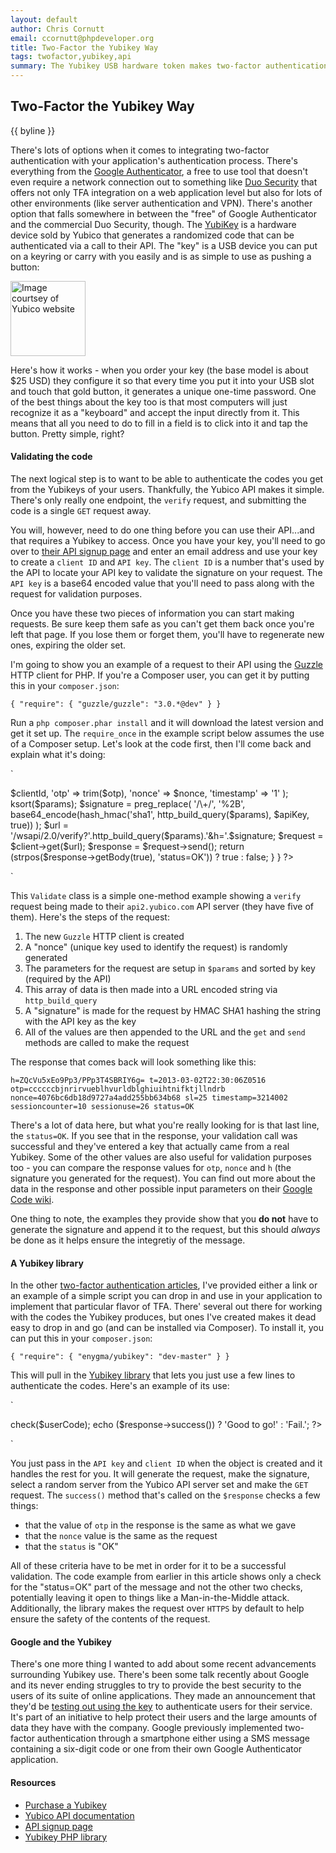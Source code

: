 ```yaml
---
layout: default
author: Chris Cornutt
email: ccornutt@phpdeveloper.org
title: Two-Factor the Yubikey Way
tags: twofactor,yubikey,api
summary: The Yubikey USB hardware token makes two-factor authentication as easy as pushing a button.
---
```


Two-Factor the Yubikey Way
--------------

{{ byline }}

There's lots of options when it comes to integrating two-factor authentication with 
your application's authentication process. There's everything from the [Google Authenticator](/2013/01/11/Googles-Two-Factor-Auth-Online-Offline.html), a free to use tool that doesn't even require a network connection 
out to something like [Duo Security](/2013/01/09/Two-Factor-Auth-Integration-with-Duo-Security.html)
that offers not only TFA integration on a web application level but also for lots of other
environments (like server authentication and VPN). There's another option that falls somewhere
in between the "free" of Google Authenticator and the commercial Duo Security, though. The 
[YubiKey](http://www.yubico.com/products/yubikey-hardware/yubikey/) is a hardware device 
sold by Yubico that generates a randomized code that can be authenticated via a call to their API.
The "key" is a USB device you can put on a keyring or carry with you easily and is as simple
to use as pushing a button:

<img src="/assets/img/yubikey.jpg" height="120" width="120" alt="Image courtsey of Yubico website"/>

Here's how it works - when you order your key (the base model is about $25 USD) they configure it 
so that every time you put it into your USB slot and touch that gold button, it generates a
unique one-time password. One of the best things about the key too is that most computers will
just recognize it as a "keyboard" and accept the input directly from it. This means that all 
you need to do to fill in a field is to click into it and tap the button. Pretty simple, right?

#### Validating the code

The next logical step is to want to be able to authenticate the codes you get from the Yubikeys
of your users. Thankfully, the Yubico API makes it simple. There's only really one endpoint, 
the `verify` request, and submitting the code is a single `GET` request away.

You will, however, need to do one thing before you can use their API...and that requires a 
Yubikey to access. Once you have your key, you'll need to go over to [their API signup page](https://upgrade.yubico.com/getapikey/) and enter an email address and use your key to create a `client ID` and 
`API key`. The `client ID` is a number that's used by the API to locate your API key to 
validate the signature on your request. The `API key` is a base64 encoded value that you'll
need to pass along with the request for validation purposes.

Once you have these two pieces of information you can start making requests. Be sure keep 
them safe as you can't get them back once you're left that page. If you lose them or forget
them, you'll have to regenerate new ones, expiring the older set.

I'm going to show you an example of a request to their API using the [Guzzle](http://guzzlephp.org)
HTTP client for PHP. If you're a Composer user, you can get it by putting this in your
`composer.json`:

`
{
    "require": { "guzzle/guzzle": "3.0.*@dev" }
}
`

Run a `php composer.phar install` and it will download the latest version and get it set up.
The `require_once` in the example script below assumes the use of a Composer setup. Let's 
look at the code first, then I'll come back and explain what it's doing:

`
<?php

require_once 'vendor/autoload.php';

class Validate
{
    private $host = 'https://api2.yubico.com';

    public function check($otp, $apiKey, $clientId)
    {
        $client = new \Guzzle\Http\Client();

        $nonce = md5(mt_rand());

        $params = array(
            'id' => $clientId,
            'otp' => trim($otp),
            'nonce' => $nonce,
            'timestamp' => '1'
        );
        ksort($params);
        $signature = preg_replace(
            '/\+/', '%2B', 
            base64_encode(hash_hmac('sha1', http_build_query($params), $apiKey, true))
        );

        $url = '/wsapi/2.0/verify?'.http_build_query($params).'&h='.$signature;

        $request = $client->get($url);
        $response = $request->send();

        return (strpos($response->getBody(true), 'status=OK')) ? true : false;
    }
}
?>
`

This `Validate` class is a simple one-method example showing a `verify` request being made
to their `api2.yubico.com` API server (they have five of them). Here's the steps of the request:

1. The new `Guzzle` HTTP client is created
2. A "nonce" (unique key used to identify the request) is randomly generated
3. The parameters for the request are setup in `$params` and sorted by key (required by the API)
4. This array of data is then made into a URL encoded string via `http_build_query` 
5. A "signature" is made for the request by HMAC SHA1 hashing the string with the API key as the key
6. All of the values are then appended to the URL and the `get` and `send` methods are called to make the request

The response that comes back will look something like this:

`
h=ZQcVu5xEo9Pp3/PPp3T4SBRIY6g=
t=2013-03-02T22:30:06Z0516
otp=ccccccbjnrirvueblhvurldblghiuihtnifktjllndrb
nonce=4076bc6db18d9727a4add255bb634b68
sl=25
timestamp=3214002
sessioncounter=10
sessionuse=26
status=OK
`

There's a lot of data here, but what you're really looking for is that last line, the 
`status=OK`. If you see that in the response, your validation call was successful and they've
entered a key that actually came from a real Yubikey. Some of the other values are also
useful for validation purposes too - you can compare the response values for `otp`, `nonce` and
`h` (the signature you generated for the request). You can find out more about the data
in the response and other possible input parameters on their [Google Code wiki](https://code.google.com/p/yubikey-val-server-php/wiki/GettingStartedWritingClients). 

One thing to note, the examples they provide show that you **do not** have to generate the 
signature and append it to the request, but this should *always* be done as it helps ensure
the integretiy of the message.

#### A Yubikey library

In the other [two-factor authentication articles](/tagged/twofactor), I've provided either a 
link or an example of a simple script you can drop in and use in your application to implement
that particular flavor of TFA. There' several out there for working with the codes the Yubikey
produces, but ones I've created makes it dead easy to drop in and go (and can be installed via
Composer). To install it, you can put this in your `composer.json`:

`
{
    "require": { "enygma/yubikey": "dev-master" }
}
`

This will pull in the [Yubikey library](https://github.com/enygma/yubikey.git) that lets you
just use a few lines to authenticate the codes. Here's an example of its use:

`
<?php
require_once 'vendor/autoload.php';

$apiKey = 'dGVzdGluZzEyMzQ1Njc4OTA=';
$clientId = '12345';
$usercode = 'code-from-the-user';

$v = new \Yubikey\Validate($apiKey, $clientId);
$response = $v->check($userCode);
echo ($response->success()) ? 'Good to go!' : 'Fail.';
?>
`

You just pass in the `API key` and `client ID` when the object is created and it handles
the rest for you. It will generate the request, make the signature, select a random server
from the Yubico API server set and make the `GET` request. The `success()` method that's called
on the `$response` checks a few things:

- that the value of `otp` in the response is the same as what we gave
- that the `nonce` value is the same as the request
- that the `status` is "OK"

All of these criteria have to be met in order for it to be a successful validation. The code
example from earlier in this article shows only a check for the "status=OK" part of the message
and not the other two checks, potentially leaving it open to things like a Man-in-the-Middle
attack. Additionally, the library makes the request over `HTTPS` by default to help ensure the
safety of the contents of the request.

#### Google and the Yubikey

There's one more thing I wanted to add about some recent advancements surrounding Yubikey use. There's been 
some talk recently about Google and its never ending struggles to try to provide the best security to 
the users of its suite of online applications. They made an announcement that they'd be 
[testing out using the key](http://www.digitalspy.co.uk/tech/news/a452882/google-trialling-yubikey-password-free-security.html) to authenticate users for their service. It's part of an initiative to help protect their users 
and the large amounts of data they have with the company. Google previously implemented two-factor 
authentication through a smartphone either using a SMS message containing a six-digit code or one 
from their own Google Authenticator application.

#### Resources

- [Purchase a Yubikey](http://www.yubico.com/products/)
- [Yubico API documentation](https://code.google.com/p/yubikey-val-server-php/wiki/GettingStartedWritingClients)
- [API signup page](https://upgrade.yubico.com/getapikey/)
- [Yubikey PHP library](https://github.com/enygma/yubikey.git)
